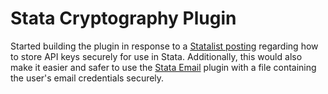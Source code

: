 # Stata Cryptography Plugin

Started building the plugin in response to a [Statalist posting](http://www.statalist.org/forums/forum/general-stata-discussion/general/1326747-storing-api-keys-in-stata) regarding how to store API keys securely for use in Stata.  Additionally, this would also make it easier and safer to use the [Stata Email](https://github.com/wbuchanan/StataEmail) plugin with a file containing the user's email credentials securely.  

 


